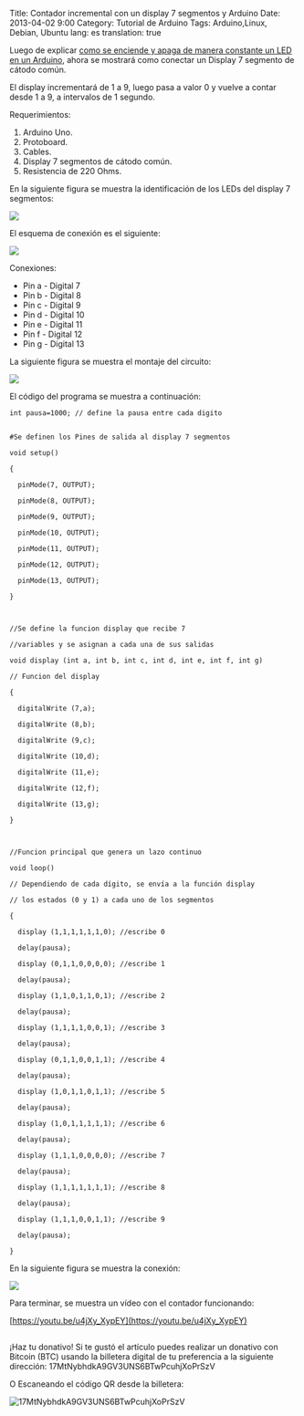 Title: Contador incremental con un display 7 segmentos y Arduino
Date: 2013-04-02 9:00
Category: Tutorial de Arduino
Tags: Arduino,Linux, Debian, Ubuntu
lang: es
translation: true

Luego de explicar [como se enciende y apaga de manera constante un LED en un Arduino](https://www.seraph.to/encender-y-apagar-un-led-constantemente-con-arduino.html#encender-y-apagar-un-led-constantemente-con-arduino), ahora se mostrará como conectar un Display 7 segmento de cátodo común.

El display incrementará de 1 a 9, luego pasa a valor 0 y vuelve a contar desde 1 a 9, a intervalos de 1 segundo.

Requerimientos:

1. Arduino Uno.  
2. Protoboard.
3. Cables.
4. Display 7 segmentos de cátodo común.
5. Resistencia de 220 Ohms.

En la siguiente figura se muestra la identificación de los LEDs del display 7 segmentos:

![](./images/contadorincrementalconundisplay7segmentosyarduino-1.jpg) 

El esquema de conexión es el siguiente:

![](./images/contadorincrementalconundisplay7segmentosyarduino-2.jpg) 


Conexiones:

- Pin a - Digital 7
- Pin b - Digital 8
- Pin c - Digital 9
- Pin d - Digital 10
- Pin e - Digital 11
- Pin f - Digital 12
- Pin g - Digital 13

La siguiente figura se muestra el montaje del circuito:

![](./images/contadorincrementalconundisplay7segmentosyarduino-3.jpg) 


El código del programa se muestra a continuación:

```
int pausa=1000; // define la pausa entre cada digito


#Se definen los Pines de salida al display 7 segmentos 

void setup()

{

  pinMode(7, OUTPUT);  

  pinMode(8, OUTPUT);

  pinMode(9, OUTPUT);

  pinMode(10, OUTPUT);

  pinMode(11, OUTPUT);

  pinMode(12, OUTPUT);

  pinMode(13, OUTPUT);

}



//Se define la funcion display que recibe 7

//variables y se asignan a cada una de sus salidas

void display (int a, int b, int c, int d, int e, int f, int g)

// Funcion del display

{

  digitalWrite (7,a);   

  digitalWrite (8,b);   

  digitalWrite (9,c);

  digitalWrite (10,d);

  digitalWrite (11,e);

  digitalWrite (12,f);

  digitalWrite (13,g);

}



//Funcion principal que genera un lazo continuo

void loop() 

// Dependiendo de cada dígito, se envía a la función display

// los estados (0 y 1) a cada uno de los segmentos

{

  display (1,1,1,1,1,1,0); //escribe 0

  delay(pausa);

  display (0,1,1,0,0,0,0); //escribe 1

  delay(pausa);

  display (1,1,0,1,1,0,1); //escribe 2

  delay(pausa);

  display (1,1,1,1,0,0,1); //escribe 3

  delay(pausa);

  display (0,1,1,0,0,1,1); //escribe 4

  delay(pausa);

  display (1,0,1,1,0,1,1); //escribe 5

  delay(pausa);

  display (1,0,1,1,1,1,1); //escribe 6

  delay(pausa);

  display (1,1,1,0,0,0,0); //escribe 7

  delay(pausa);

  display (1,1,1,1,1,1,1); //escribe 8

  delay(pausa);

  display (1,1,1,0,0,1,1); //escribe 9

  delay(pausa);

}

```

En la siguiente figura se muestra la conexión:

![](./images/contadorincrementalconundisplay7segmentosyarduino-4.jpg) 


Para terminar, se muestra un vídeo con el contador funcionando:

[https://youtu.be/u4jXy_XypEY](https://youtu.be/u4jXy_XypEY) 


##  ##
¡Haz tu donativo!
Si te gustó el artículo puedes realizar un donativo con Bitcoin (BTC)
usando la billetera digital de tu preferencia a la siguiente
dirección: 17MtNybhdkA9GV3UNS6BTwPcuhjXoPrSzV

O Escaneando el código QR desde la billetera:

![17MtNybhdkA9GV3UNS6BTwPcuhjXoPrSzV](./images/17MtNybhdkA9GV3UNS6BTwPcuhjXoPrSzV.png)